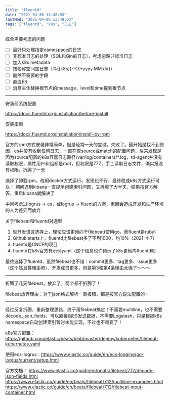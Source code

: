 ```yaml
---
title: "fluentd"
date: "2021-04-06 13:48:03"
lastMod: "2021-04-06 13:48:03"
tags: ["fluentd", "k8s", "日志"]
---
```


综合需要考虑的问题

- [ ] 最好只处理指定namespace的日志
- [ ] 非标准日志的处理（SQL和Gin的日志），考虑忽略非标准日志
- [ ] 加入k8s metadata
- [ ] 按名称空间加日志（%{[k8s]}-%{+yyyy.MM.dd}）
- [ ] 删除不需要的字段
- [ ] 直连ES
- [ ] 消息主体替换根节点的message，level和time提到根节点

---

安装前系统配置

https://docs.fluentd.org/installation/before-install

安装指南

https://docs.fluentd.org/installation/install-by-rpm

官方的rpm方式安装非常简单，但是经常一天的尝试，失败了。最开始是找不到原因，es并没有收到任何日志，一直在查source或match的配置问题，后来发现是因为source配置的k8s容器日志路径/var/log/containers/*.log，td-agent并没有读取权限，属性用户和组都是root，但权限是777，手工读取日志文件，确实报没有权限，折腾了一天

选择了卸载rpm，改用docker方式运行，发现也不行，最终改成k8s方式运行可以！
期间遇到kibana一直提示创建索引问题，又折腾了大半天，结果按官方解答，重启kibana就解决了

中间考虑过logrus -> es，或logrus -> fluent的方案，但因会造成开发和生产环境的人为差异而放弃

关于filebeat和fluentd对选型

1. 就开发语言选择上，理论应该更倾向于filebeat(使用go，而fluent是ruby)
2. Github starts上，fluentd比filebeat多了不到1000，约10%（2021-4-7）
3. fluentd是CNCF的项目
4. fluentd在k8s官方有示例yaml（这个信息也许预示了k8s更倾向fluentd吧

最终选择了fluentd，虽然filebeat也不错：commit更多、tag更多、issue更多（这个姑且算理由吧）、开发成员更多，但是第3和第4条理由太强了～～～

---

折腾了几天filebeat，放弃了，两个都不折腾了！

filebeat放弃理由：对于json格式解析一直报错，都是按官方说法配置的！

---

经过反复折腾，重新整理思路，终于用filebeat搞定！不需要multiline，也不需要decode_json_fields，可以直接向ES发送数据，不需要Logstash，只是根据k8s namespace自动创建索引暂时未能实现，不过也不重要了！

k8s官方配置：https://github.com/elastic/beats/blob/master/deploy/kubernetes/filebeat-kubernetes.yaml

使用ecs-logrus：https://www.elastic.co/guide/en/ecs-logging/go-logrus/current/setup.html

官方文档：
https://www.elastic.co/guide/en/beats/filebeat/7.12/decode-json-fields.html
https://www.elastic.co/guide/en/beats/filebeat/7.12/multiline-examples.html
https://www.elastic.co/guide/en/beats/filebeat/7.12/filebeat-input-container.html